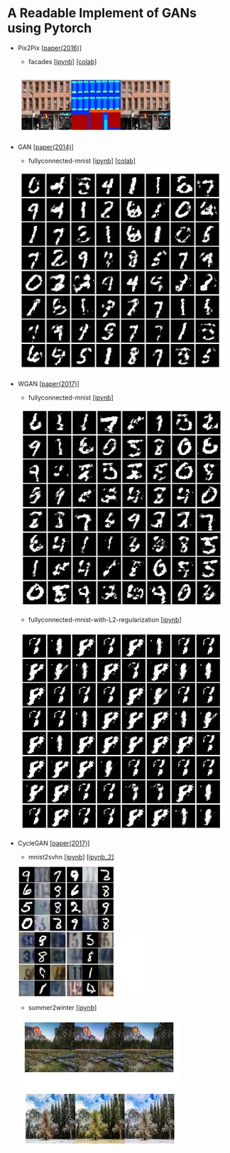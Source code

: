 # A Readable Implement of GANs using Pytorch


- Pix2Pix [[paper(2016)]](https://arxiv.org/abs/1611.07004) 
  - facades [[ipynb]](pix2pix.ipynb) [[colab]](https://drive.google.com/file/d/1UkeibuysuzYWGe8ovEJC3M5T7iCPXg-R/view?usp=sharing)
  
  ![demo-pix2pix-0199](figs/demo-pix2pix-0199.jpg)

- GAN [[paper(2014)]](https://papers.nips.cc/paper/5423-generative-adversarial-nets.pdf) 
  - fullyconnected-mnist [[ipynb]](plain_GAN.ipynb) [[colab]](https://drive.google.com/file/d/1goC0f3jWCw8oucUZ-Ys6gGOL3UNaV6AV/view?usp=sharing)
  
  ![demo-ffgan-0199](figs/demo-ffgan-0199.jpg)  

- WGAN [[paper(2017)]](https://arxiv.org/abs/1701.07875) 
  - fullyconnected-mnist [[ipynb]](WGAN.ipynb)
  
   ![demo-wgan-0199](figs/demo-wgan-0199_1.jpg) 
  
  - fullyconnected-mnist-with-L2-regularization [[ipynb]](WGAN_w_Reg.ipynb)
  
  ![demo-wgan-w-reg-0199](figs/demo-wgan-w-reg-0199.jpg)

- CycleGAN [[paper(2017)]](https://arxiv.org/abs/1703.10593) 
    - mnist2svhn [[ipynb]](cycleGAN_28x28.ipynb) [[ipynb_2]](cycleGAN_28x28_1.ipynb)
   
  ![demo-cyclegan-0099_mnist2svhn](figs/demo-cyclegan-0099_mnist2svhn.jpg)
  ![demo-cyclegan-0059_svhn2mnist](figs/demo-cyclegan-0059_svhn2mnist.jpg)  
  
    - summer2winter [[ipynb]](cycleGAN_256x256.ipynb)

  ![demo-cyclegan-0019_summer2winter](figs/demo-cyclegan-0019_summer2winter.jpg)
  ![demo-cyclegan-0049_winter2summer](figs/demo-cyclegan-0049_winter2summer.jpg)
